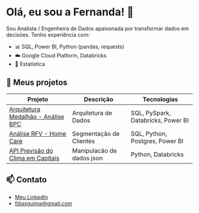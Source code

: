 # Olá, eu sou a Fernanda! 👋

Sou Analista / Engenheira de Dados apaixonada por transformar dados em decisões. Tenho experiência com:

- 📊 SQL, Power BI, Python (pandas, requests)
- ☁️ Google Cloud Platform, Databricks
- 🧠 Estatística

## 🚀 Meus projetos

| Projeto | Descrição | Tecnologias |
|--------|-----------|-------------|
| [Arquitetura Medalhão - Análise BPC](https://github.com/fdg-fer/bpc-pipeline-databricks) | Arquitetura de Dados | SQL, PySpark, Databricks, Power BI |
| [Análise RFV - Home Care](https://github.com/fdg-fer/rfv-homecare) | Segmentação de Clientes | SQL, Python, Postgres, Power BI |
| [API Previsão do Clima em Capitais ](https://github.com/fdg-fer/api-previsao-clima-capitais) | Manipulacão de dados json | Python, Databricks |

## 📫 Contato

- [Meu LinkedIn](https://www.linkedin.com/in/fernandadiasguimaraes)
- fdiasguima@gmail.com
